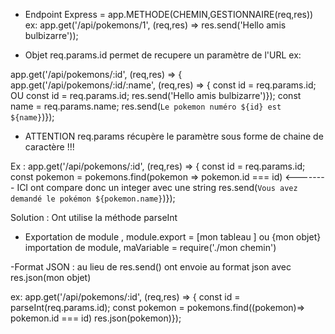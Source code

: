  - Endpoint Express = app.METHODE(CHEMIN,GESTIONNAIRE(req,res)) ex: app.get('/api/pokemons/1', (req,res) => res.send('Hello amis bulbizarre'));

- Objet req.params.id permet de recupere un paramètre de l'URL ex: 

app.get('/api/pokemons/:id', (req,res) => {                                                    app.get('/api/pokemons/:id/:name', (req,res) => {
const id = req.params.id;                               OU                                     const id = req.params.id;
res.send('Hello amis bulbizarre')});                                                           const name = req.params.name;
                                                                                               res.send(`Le pokemon numéro ${id} est ${name}`)});

- ATTENTION req.params récupère le paramètre sous forme de chaine de caractère !!!

Ex :                    app.get('/api/pokemons/:id', (req,res) => {
                        const id = req.params.id;
                        const pokemon = pokemons.find(pokemon => pokemon.id === id)   <-------- ICI ont compare donc un integer avec une string
                        res.send(`Vous avez demandé le pokémon ${pokemon.name}`)});

Solution : Ont utilise la méthode parseInt

- Exportation de module , module.export = [mon tableau ] ou {mon objet}
  importation de module, maVariable = require('./mon chemin')

-Format JSON : au lieu de res.send() ont envoie au format json avec res.json(mon objet)

ex:     app.get('/api/pokemons/:id', (req,res) => {
        const id = parseInt(req.params.id); 
        const pokemon = pokemons.find((pokemon)=> pokemon.id === id)
        res.json(pokemon)});